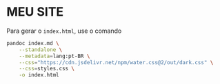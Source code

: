 # MEU SITE

Para gerar o `index.html`, use o comando

```bash
pandoc index.md \
    --standalone \
    --metadata=lang:pt-BR \
    --css="https://cdn.jsdelivr.net/npm/water.css@2/out/dark.css" \
    --css=styles.css \
    -o index.html
```
